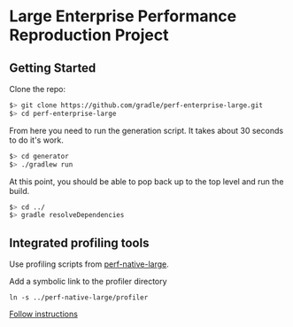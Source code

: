 # Large Enterprise Performance Reproduction Project

## Getting Started

Clone the repo:
```sh
$> git clone https://github.com/gradle/perf-enterprise-large.git
$> cd perf-enterprise-large
```

From here you need to run the generation script. It takes about 30 seconds to do it's work.
```sh
$> cd generator
$> ./gradlew run
```

At this point, you should be able to pop back up to the top level and run the build.

```sh
$> cd ../
$> gradle resolveDependencies
```

## Integrated profiling tools

Use profiling scripts from [perf-native-large](https://github.com/gradle/perf-native-large).

Add a symbolic link to the profiler directory
```
ln -s ../perf-native-large/profiler
```

[Follow instructions](https://github.com/gradle/perf-native-large#integrated-profiling-tools)